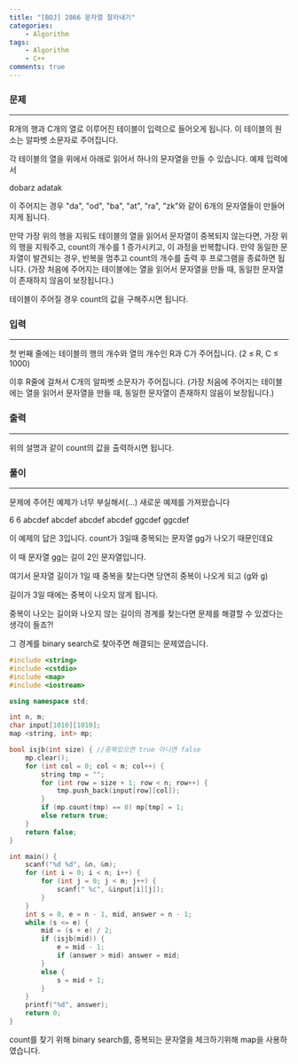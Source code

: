 ```yaml
---
title: "[BOJ] 2866 문자열 잘라내기"
categories:
    - Algorithm
tags:
    - Algorithm
    - C++
comments: true
---
```


[link]: https://www.acmicpc.net/problem/2866	"문제 링크"

### 문제

------

R개의 행과 C개의 열로 이루어진 테이블이 입력으로 들어오게 됩니다. 이 테이블의 원소는 알파벳 소문자로 주어집니다.

각 테이블의 열을 위에서 아래로 읽어서 하나의 문자열을 만들 수 있습니다. 예제 입력에서

dobarz
adatak

이 주어지는 경우 "da", "od", "ba", "at", "ra", "zk"와 같이 6개의 문자열들이 만들어지게 됩니다.

만약 가장 위의 행을 지워도 테이블의 열을 읽어서 문자열이 중복되지 않는다면, 가장 위의 행을 지워주고, count의 개수를 1 증가시키고, 이 과정을 반복합니다. 만약 동일한 문자열이 발견되는 경우, 반복을 멈추고 count의 개수를 출력 후 프로그램을 종료하면 됩니다. (가장 처음에 주어지는 테이블에는 열을 읽어서 문자열을 만들 때, 동일한 문자열이 존재하지 않음이 보장됩니다.)

테이블이 주어질 경우 count의 값을 구해주시면 됩니다.



### 입력

------

첫 번째 줄에는 테이블의 행의 개수와 열의 개수인 R과 C가 주어집니다. (2 ≤ R, C ≤ 1000)

이후 R줄에 걸쳐서 C개의 알파벳 소문자가 주어집니다. (가장 처음에 주어지는 테이블에는 열을 읽어서 문자열을 만들 때, 동일한 문자열이 존재하지 않음이 보장됩니다.)

### 출력

------

위의 설명과 같이 count의 값을 출력하시면 됩니다.



  

  

###   풀이

------

문제에 주어진 예제가 너무 부실해서(...) 새로운 예제를 가져왔습니다

6 6
abcdef
abcdef
abcdef
abcdef
ggcdef
ggcdef



이 예제의 답은 3입니다.  count가 3일때 중복되는 문자열 gg가 나오기 때문인데요

이 때 문자열 gg는 길이 2인 문자열입니다.

여기서 문자열 길이가 1일 때 중복을 찾는다면 당연히 중복이 나오게 되고 (g와 g)

길이가 3일 때에는 중복이 나오지 않게 됩니다.

중복이 나오는 길이와 나오지 않는 길이의 경계를 찾는다면 문제를 해결할 수 있겠다는 생각이 들죠?!

그 경계를 binary search로 찾아주면 해결되는 문제였습니다.

  



```c++
#include <string>
#include <cstdio>
#include <map>
#include <iostream>

using namespace std;

int n, m;
char input[1010][1010];
map <string, int> mp;

bool isjb(int size) { //중복있으면 true 아니면 false
	mp.clear();
	for (int col = 0; col < m; col++) {
		string tmp = "";
		for (int row = size + 1; row < n; row++) {
			tmp.push_back(input[row][col]);
		}
		if (mp.count(tmp) == 0) mp[tmp] = 1;
		else return true;
	}
	return false;
}

int main() {
	scanf("%d %d", &n, &m);
	for (int i = 0; i < n; i++) {
		for (int j = 0; j < m; j++) {
			scanf(" %c", &input[i][j]);
		}
	}
	int s = 0, e = n - 1, mid, answer = n - 1;
	while (s <= e) {
		mid = (s + e) / 2;
		if (isjb(mid)) {
			e = mid - 1;
			if (answer > mid) answer = mid;
		}
		else {
			s = mid + 1;
		}
	}
	printf("%d", answer);
	return 0;
}
```

count를 찾기 위해 binary search를,  중복되는 문자열을 체크하기위해 map을 사용하였습니다.

